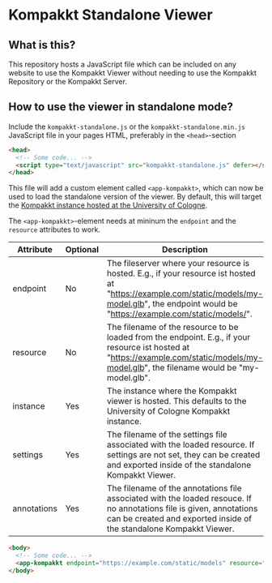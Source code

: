 # Kompakkt Standalone Viewer

## What is this?

This repository hosts a JavaScript file which can be included on any website to use the Kompakkt Viewer without needing to use the Kompakkt Repository or the Kompakkt Server.

## How to use the viewer in standalone mode?

Include the `kompakkt-standalone.js` or the `kompakkt-standalone.min.js` JavaScript file in your pages HTML, preferably in the `<head>`-section

```html
<head>
  <!-- Some code... -->
  <script type="text/javascript" src="kompakkt-standalone.js" defer></script>
</head>
```

This file will add a custom element called `<app-kompakkt>`, which can now be used to load the standalone version of the viewer.
By default, this will target the [Kompakkt instance hosted at the University of Cologne](https://kompakkt.de/viewer/index.html).

The `<app-kompakkt>`-element needs at mininum the `endpoint` and the `resource` attributes to work.

| Attribute   | Optional | Description |
| -- | -- | -- |
| endpoint | No | The fileserver where your resource is hosted. E.g., if your resource ist hosted at "https://example.com/static/models/my-model.glb", the endpoint would be "https://example.com/static/models/". |
| resource | No | The filename of the resource to be loaded from the endpoint. E.g., if your resource ist hosted at "https://example.com/static/models/my-model.glb", the filename would be "my-model.glb". |
| instance | Yes | The instance where the Kompakkt viewer is hosted. This defaults to the University of Cologne Kompakkt instance. |
| settings | Yes | The filename of the settings file associated with the loaded resource. If settings are not set, they can be created and exported inside of the standalone Kompakkt Viewer. |
| annotations | Yes | The filename of the annotations file associated with the loaded resouce. If no annotations file is given, annotations can be created and exported inside of the standalone Kompakkt Viewer. |

```html
<body>
  <!-- Some code... -->
  <app-kompakkt endpoint="https://example.com/static/models" resource="my-model.glb"></app-kompakkt>
</body>
```
